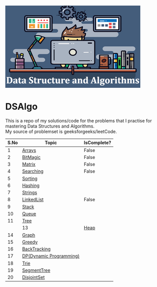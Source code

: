 ![DSA.png](src/main/resources/DSA.png)

# DSAlgo

This is a repo of my solutions/code for the problems that I practise for
mastering Data Structures and Algorithms.  
My source of problemset is geeksforgeeks/leetCode.

|S.No|Topic|IsComplete?|  
|---|---|---|
|1|[Arrays](src/main/java/surya/practice/geeks/arrays/README.md)|False|
|2|[BitMagic](src/main/java/surya/practice/geeks/bitmagic/README.md)|False|
|3|[Matrix](src/main/java/surya/practice/geeks/matrix/README.md)|False|
|4|[Searching]()|False|  
|5|[Sorting]()| |  
|6|[Hashing]()| |
|7|[Strings]()|  |  
 |8|[LinkedList]()| False| |  
 |9|[Stack]()| |
|10|[Queue]()| |  
|11|[Tree]()| | |12|[BST]()|  
| |13|[Heap]()| |
|14|[Graph]()| |  
|15|[Greedy]()| |  
|16|[BackTracking]()| |
|17|[DP(Dynamic Programming)]()|  |  
|18|[Trie]()| |  
|19|[SegmentTree]()||  
|20|[DisjointSet]()| |


